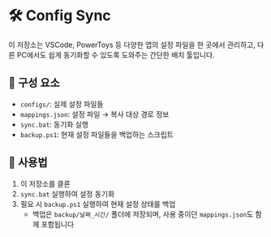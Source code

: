 # 🛠 Config Sync
이 저장소는 VSCode, PowerToys 등 다양한 앱의 설정 파일을 한 곳에서 관리하고, 
다른 PC에서도 쉽게 동기화할 수 있도록 도와주는 간단한 배치 툴입니다.

## 🔧 구성 요소
- `configs/`: 실제 설정 파일들
- `mappings.json`: 설정 파일 → 복사 대상 경로 정보
- `sync.bat`: 동기화 실행
- `backup.ps1`: 현재 설정 파일들을 백업하는 스크립트

## 🚀 사용법

1. 이 저장소를 클론
2. `sync.bat` 실행하여 설정 동기화
3. 필요 시 `backup.ps1` 실행하여 현재 설정 상태를 백업
   - 백업은 `backup/날짜_시간/` 폴더에 저장되며, 사용 중이던 `mappings.json`도 함께 포함됩니다